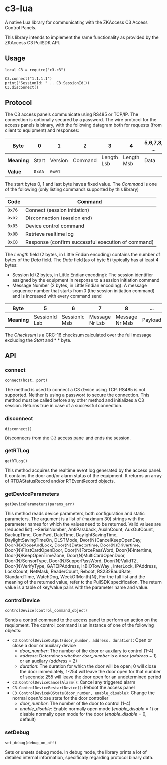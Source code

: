# c3-lua
A native Lua library for communicating with the ZKAccess C3 Access Control Panels.

This library intends to implement the same functionality as provided by the ZKAccess C3 PullSDK API.

## Usage
```
local C3 = require("c3.c3")

C3.connect("1.1.1.1")
print("SessionId: " .. C3.SessionId())
C3.disconnect()
```

## Protocol
The C3 access panels communicate using RS485 or TCP/IP. The connection is optionally secured by a password.
The wire protocol for the access panels is binary, with the following datagram both for requests (from client to equipment) and responses:

Byte        | 0      | 1       | 2       | 3          | 4          | 5,6,7,8, ...  | n-2, n-1 | n
------------|--------|---------|---------|------------|------------|---------------|----------|-----
**Meaning** | Start  | Version | Command | Length Lsb | Length Msb | Data          | Checksum | End
**Value**   | `0xAA` | `0x01`  |         |            |            |               |          | `0x55`

The start bytes 0, 1 and last byte have a fixed value.
The *Command* is one of the following (only listing commands supported by this library)

Code   | Command
-------|--------
`0x76` | Connect (session initiation)
`0x02` | Disconnection (session end)
`0x05` | Device control command
`0x0B` | Retrieve realtime log
`0xC8` | Response (confirm successful execution of command)

The *Length* field (2 bytes, in Little Endian encoding) contains the number of bytes of the *Data* field.
The *Data* field (as of byte 5) typically has at least 4 bytes:
- Session Id (2 bytes, in Little Endian encoding): The session identifier assigned by the equipment in response to a session initiation command
- Message Number (2 bytes, in Little Endian encoding): A message sequence number that starts from 0 (the session initiation command) and is increased with every command send

Byte        | 5             | 6             | 7              | 8              | ...
------------|---------------|---------------|----------------|----------------|--------
**Meaning** | SessionId Lsb | SessionId Msb | Message Nr Lsb | Message Nr Msb | Payload

The *Checksum* is a CRC-16 checksum calculated over the full message excluding the *Start* and *  * byte.

## API

### connect
```
connect(host, port)
```

The method is used to connect a C3 device using TCP. RS485 is not supported. Neither is using a password to secure the connection. This method must be called before any other method and initializes a C3 session.
Returns true in case of a successful connection.

### disconnect
```
disconnect()
```

Disconnects from the C3 access panel and ends the session.

### getRTLog
```
getRTLog()
```

This method acquires the realtime event log generated by the access panel. It contains the door and/or alarm status of the equipment.
It returns an array of RTDAStatusRecord and/or RTEventRecord objects.

### getDeviceParameters
```
getDeviceParameters(params_arr)
```

This method reads device parameters, both configuration and static parameters.
The argument is a list of (maximum 30) strings with the parameter names for which the values need to be returned. Valid values are (reduced list):
   ~SerialNumber, AntiPassback, AuxInCount, AuxOutCount, BackupTime, ComPwd, DateTime, DaylightSavingTime, DaylightSavingTimeOn, DLSTMode, Door{N}CancelKeepOpenDay, Door{N}CloseAndLock, Door{N}Detectortime, Door{N}Drivertime, Door{N}FirstCardOpenDoor, Door{N}ForcePassWord, Door{N}Intertime, Door{N}KeepOpenTimeZone, Door{N}MultiCardOpenDoor, Door{N}SensorType, Door{N}SupperPassWord, Door{N}ValidTZ, Door{N}VerifyType, GATEIPAddress, InBIOTowWay , InterLock, IPAddress, LockCount, NetMask, ReaderCount, Reboot, RS232BaudRate, StandardTime, WatchDog, WeekOfMonth{N},
For the full list and the meaning of the returned value, refer to the PullSDK specification.
The return value is a table of key/value pairs with the parameter name and value.

### controlDevice
```
controlDevice(control_command_object)
```

Sends a control command to the access panel to perform an action on the requipment. The control_command is an instance of one of the following objects:
- `C3.ControlDeviceOutput(door_number, address, duration)`: Open or close a door or auxilary device
  - *door_number*: The number of the door or auxilary to control (1-4)
  - *address*: Determines whether *door_number* is a door (*address* = 1) or an auxilary (*address* = 2)
  - *duration*: The duration for which the door will be open; 0 will close the door immediately, 1-254 will leave the door open for that number of seconds: 255 will leave the door open for an undetermined period
- `C3.ControlDeviceCancelAlarm()`: Cancel any triggered alarm
- `C3.ControlDeviceRestartDevice()`: Reboot the access panel
- `C3.ControlDeviceNOState(door_number, enable_disable)`: Change the normal open/close state for the door controller
  - *door_number*: The number of the door to control (1-4)
  - *enable_disable*: Enable normally open mode (*enable_disable* = 1) or disable normally open mode for the door (*enable_disable* = 0, default)

### setDebug
```
set_debug(debug_on_off)
```

Sets or unsets debug mode. In debug mode, the library prints a lot of detailed internal information, specifically regarding protocol binary data.
